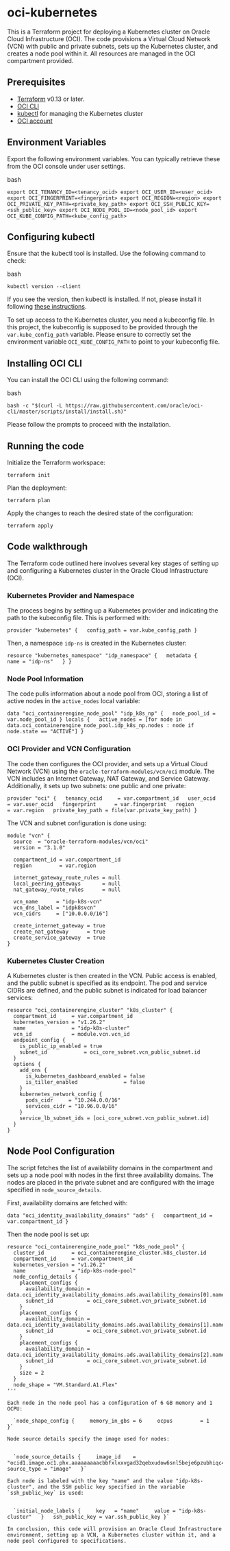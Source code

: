# oci-kubernetes

This is a Terraform project for deploying a Kubernetes cluster on Oracle Cloud Infrastructure (OCI). The code provisions a Virtual Cloud Network (VCN) with public and private subnets, sets up the Kubernetes cluster, and creates a node pool within it. All resources are managed in the OCI compartment provided.

## Prerequisites

-   [Terraform](https://www.terraform.io/downloads.html) v0.13 or later.
-   [OCI CLI](https://docs.oracle.com/en-us/iaas/Content/API/SDKDocs/cliinstall.htm)
-   [kubectl](https://kubernetes.io/docs/tasks/tools/) for managing the Kubernetes cluster
-   [OCI account](https://cloud.oracle.com/en_US/tryit)

## Environment Variables

Export the following environment variables. You can typically retrieve these from the OCI console under user settings.

bash

`export OCI_TENANCY_ID=<tenancy_ocid> export OCI_USER_ID=<user_ocid> export OCI_FINGERPRINT=<fingerprint> export OCI_REGION=<region> export OCI_PRIVATE_KEY_PATH=<private_key_path> export OCI_SSH_PUBLIC_KEY=<ssh_public_key> export OCI_NODE_POOL_ID=<node_pool_id> export OCI_KUBE_CONFIG_PATH=<kube_config_path>`

## Configuring kubectl

Ensure that the kubectl tool is installed. Use the following command to check:

bash

`kubectl version --client`

If you see the version, then kubectl is installed. If not, please install it following [these instructions](https://kubernetes.io/docs/tasks/tools/install-kubectl/).

To set up access to the Kubernetes cluster, you need a kubeconfig file. In this project, the kubeconfig is supposed to be provided through the `var.kube_config_path` variable. Please ensure to correctly set the environment variable `OCI_KUBE_CONFIG_PATH` to point to your kubeconfig file.

## Installing OCI CLI

You can install the OCI CLI using the following command:

bash

`bash -c "$(curl -L https://raw.githubusercontent.com/oracle/oci-cli/master/scripts/install/install.sh)"`

Please follow the prompts to proceed with the installation.

## Running the code

Initialize the Terraform workspace:

`terraform init`

Plan the deployment:

`terraform plan`

Apply the changes to reach the desired state of the configuration:

`terraform apply`

## Code walkthrough

The Terraform code outlined here involves several key stages of setting up and configuring a Kubernetes cluster in the Oracle Cloud Infrastructure (OCI).

### Kubernetes Provider and Namespace

The process begins by setting up a Kubernetes provider and indicating the path to the kubeconfig file. This is performed with:

`provider "kubernetes" {   config_path = var.kube_config_path }`

Then, a namespace `idp-ns` is created in the Kubernetes cluster:

`resource "kubernetes_namespace" "idp_namespace" {   metadata {     name = "idp-ns"   } }`

### Node Pool Information

The code pulls information about a node pool from OCI, storing a list of active nodes in the `active_nodes` local variable:

`data "oci_containerengine_node_pool" "idp_k8s_np" {   node_pool_id = var.node_pool_id } locals {   active_nodes = [for node in data.oci_containerengine_node_pool.idp_k8s_np.nodes : node if node.state == "ACTIVE"] }`

### OCI Provider and VCN Configuration

The code then configures the OCI provider, and sets up a Virtual Cloud Network (VCN) using the `oracle-terraform-modules/vcn/oci` module. The VCN includes an Internet Gateway, NAT Gateway, and Service Gateway. Additionally, it sets up two subnets: one public and one private:

`provider "oci" {   tenancy_ocid     = var.compartment_id   user_ocid        = var.user_ocid   fingerprint      = var.fingerprint   region           = var.region   private_key_path = file(var.private_key_path) }`

The VCN and subnet configuration is done using:

```
module "vcn" {
  source  = "oracle-terraform-modules/vcn/oci"
  version = "3.1.0"

  compartment_id = var.compartment_id
  region         = var.region

  internet_gateway_route_rules = null
  local_peering_gateways       = null
  nat_gateway_route_rules      = null

  vcn_name      = "idp-k8s-vcn"
  vcn_dns_label = "idpk8svcn"
  vcn_cidrs     = ["10.0.0.0/16"]

  create_internet_gateway = true
  create_nat_gateway      = true
  create_service_gateway  = true
}
```

### Kubernetes Cluster Creation

A Kubernetes cluster is then created in the VCN. Public access is enabled, and the public subnet is specified as its endpoint. The pod and service CIDRs are defined, and the public subnet is indicated for load balancer services:

```
resource "oci_containerengine_cluster" "k8s_cluster" {
  compartment_id     = var.compartment_id
  kubernetes_version = "v1.26.2"
  name               = "idp-k8s-cluster"
  vcn_id             = module.vcn.vcn_id
  endpoint_config {
    is_public_ip_enabled = true
    subnet_id            = oci_core_subnet.vcn_public_subnet.id
  }
  options {
    add_ons {
      is_kubernetes_dashboard_enabled = false
      is_tiller_enabled               = false
    }
    kubernetes_network_config {
      pods_cidr     = "10.244.0.0/16"
      services_cidr = "10.96.0.0/16"
    }
    service_lb_subnet_ids = [oci_core_subnet.vcn_public_subnet.id]
  }
}
```

## Node Pool Configuration

The script fetches the list of availability domains in the compartment and sets up a node pool with nodes in the first three availability domains. The nodes are placed in the private subnet and are configured with the image specified in `node_source_details`.

First, availability domains are fetched with:


`data "oci_identity_availability_domains" "ads" {   compartment_id = var.compartment_id }`

Then the node pool is set up:

```
resource "oci_containerengine_node_pool" "k8s_node_pool" {
  cluster_id         = oci_containerengine_cluster.k8s_cluster.id
  compartment_id     = var.compartment_id
  kubernetes_version = "v1.26.2"
  name               = "idp-k8s-node-pool"
  node_config_details {
    placement_configs {
      availability_domain = data.oci_identity_availability_domains.ads.availability_domains[0].name
      subnet_id           = oci_core_subnet.vcn_private_subnet.id
    }
    placement_configs {
      availability_domain = data.oci_identity_availability_domains.ads.availability_domains[1].name
      subnet_id           = oci_core_subnet.vcn_private_subnet.id
    }
    placement_configs {
      availability_domain = data.oci_identity_availability_domains.ads.availability_domains[2].name
      subnet_id           = oci_core_subnet.vcn_private_subnet.id
    }
    size = 2
  }
  node_shape = "VM.Standard.A1.Flex"
'''

Each node in the node pool has a configuration of 6 GB memory and 1 OCPU:

  `node_shape_config {     memory_in_gbs = 6     ocpus         = 1   }`

Node source details specify the image used for nodes:


  `node_source_details {     image_id    = "ocid1.image.oc1.phx.aaaaaaaaacbbfxlxxvgad32qebxudow6snl5beje6pzubhiqc4jtll67xpjq"     source_type = "image"   }`

Each node is labeled with the key "name" and the value "idp-k8s-cluster", and the SSH public key specified in the variable `ssh_public_key` is used:


  `initial_node_labels {     key   = "name"     value = "idp-k8s-cluster"   }   ssh_public_key = var.ssh_public_key }`

In conclusion, this code will provision an Oracle Cloud Infrastructure environment, setting up a VCN, a Kubernetes cluster within it, and a node pool configured to specifications.
